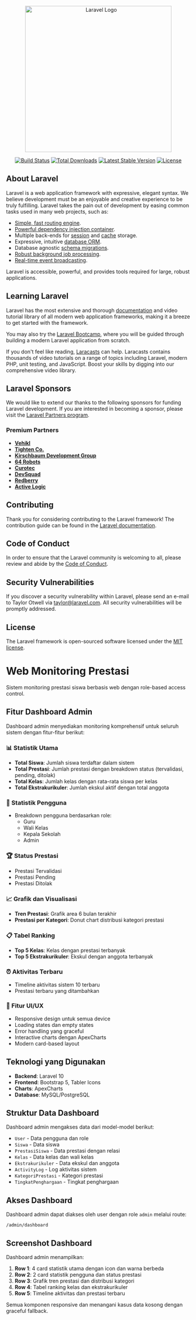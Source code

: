 <p align="center"><a href="https://laravel.com" target="_blank"><img src="https://raw.githubusercontent.com/laravel/art/master/logo-lockup/5%20SVG/2%20CMYK/1%20Full%20Color/laravel-logolockup-cmyk-red.svg" width="400" alt="Laravel Logo"></a></p>

<p align="center">
<a href="https://github.com/laravel/framework/actions"><img src="https://github.com/laravel/framework/workflows/tests/badge.svg" alt="Build Status"></a>
<a href="https://packagist.org/packages/laravel/framework"><img src="https://img.shields.io/packagist/dt/laravel/framework" alt="Total Downloads"></a>
<a href="https://packagist.org/packages/laravel/framework"><img src="https://img.shields.io/packagist/v/laravel/framework" alt="Latest Stable Version"></a>
<a href="https://packagist.org/packages/laravel/framework"><img src="https://img.shields.io/packagist/l/laravel/framework" alt="License"></a>
</p>

## About Laravel

Laravel is a web application framework with expressive, elegant syntax. We believe development must be an enjoyable and creative experience to be truly fulfilling. Laravel takes the pain out of development by easing common tasks used in many web projects, such as:

- [Simple, fast routing engine](https://laravel.com/docs/routing).
- [Powerful dependency injection container](https://laravel.com/docs/container).
- Multiple back-ends for [session](https://laravel.com/docs/session) and [cache](https://laravel.com/docs/cache) storage.
- Expressive, intuitive [database ORM](https://laravel.com/docs/eloquent).
- Database agnostic [schema migrations](https://laravel.com/docs/migrations).
- [Robust background job processing](https://laravel.com/docs/queues).
- [Real-time event broadcasting](https://laravel.com/docs/broadcasting).

Laravel is accessible, powerful, and provides tools required for large, robust applications.

## Learning Laravel

Laravel has the most extensive and thorough [documentation](https://laravel.com/docs) and video tutorial library of all modern web application frameworks, making it a breeze to get started with the framework.

You may also try the [Laravel Bootcamp](https://bootcamp.laravel.com), where you will be guided through building a modern Laravel application from scratch.

If you don't feel like reading, [Laracasts](https://laracasts.com) can help. Laracasts contains thousands of video tutorials on a range of topics including Laravel, modern PHP, unit testing, and JavaScript. Boost your skills by digging into our comprehensive video library.

## Laravel Sponsors

We would like to extend our thanks to the following sponsors for funding Laravel development. If you are interested in becoming a sponsor, please visit the [Laravel Partners program](https://partners.laravel.com).

### Premium Partners

- **[Vehikl](https://vehikl.com)**
- **[Tighten Co.](https://tighten.co)**
- **[Kirschbaum Development Group](https://kirschbaumdevelopment.com)**
- **[64 Robots](https://64robots.com)**
- **[Curotec](https://www.curotec.com/services/technologies/laravel)**
- **[DevSquad](https://devsquad.com/hire-laravel-developers)**
- **[Redberry](https://redberry.international/laravel-development)**
- **[Active Logic](https://activelogic.com)**

## Contributing

Thank you for considering contributing to the Laravel framework! The contribution guide can be found in the [Laravel documentation](https://laravel.com/docs/contributions).

## Code of Conduct

In order to ensure that the Laravel community is welcoming to all, please review and abide by the [Code of Conduct](https://laravel.com/docs/contributions#code-of-conduct).

## Security Vulnerabilities

If you discover a security vulnerability within Laravel, please send an e-mail to Taylor Otwell via [taylor@laravel.com](mailto:taylor@laravel.com). All security vulnerabilities will be promptly addressed.

## License

The Laravel framework is open-sourced software licensed under the [MIT license](https://opensource.org/licenses/MIT).

# Web Monitoring Prestasi

Sistem monitoring prestasi siswa berbasis web dengan role-based access control.

## Fitur Dashboard Admin

Dashboard admin menyediakan monitoring komprehensif untuk seluruh sistem dengan fitur-fitur berikut:

### 📊 Statistik Utama
- **Total Siswa**: Jumlah siswa terdaftar dalam sistem
- **Total Prestasi**: Jumlah prestasi dengan breakdown status (tervalidasi, pending, ditolak)
- **Total Kelas**: Jumlah kelas dengan rata-rata siswa per kelas
- **Total Ekstrakurikuler**: Jumlah ekskul aktif dengan total anggota

### 👥 Statistik Pengguna
- Breakdown pengguna berdasarkan role:
  - Guru
  - Wali Kelas
  - Kepala Sekolah
  - Admin

### 🏆 Status Prestasi
- Prestasi Tervalidasi
- Prestasi Pending
- Prestasi Ditolak

### 📈 Grafik dan Visualisasi
- **Tren Prestasi**: Grafik area 6 bulan terakhir
- **Prestasi per Kategori**: Donut chart distribusi kategori prestasi

### 📋 Tabel Ranking
- **Top 5 Kelas**: Kelas dengan prestasi terbanyak
- **Top 5 Ekstrakurikuler**: Ekskul dengan anggota terbanyak

### ⏰ Aktivitas Terbaru
- Timeline aktivitas sistem 10 terbaru
- Prestasi terbaru yang ditambahkan

### 🎨 Fitur UI/UX
- Responsive design untuk semua device
- Loading states dan empty states
- Error handling yang graceful
- Interactive charts dengan ApexCharts
- Modern card-based layout

## Teknologi yang Digunakan

- **Backend**: Laravel 10
- **Frontend**: Bootstrap 5, Tabler Icons
- **Charts**: ApexCharts
- **Database**: MySQL/PostgreSQL

## Struktur Data Dashboard

Dashboard admin mengakses data dari model-model berikut:
- `User` - Data pengguna dan role
- `Siswa` - Data siswa
- `PrestasiSiswa` - Data prestasi dengan relasi
- `Kelas` - Data kelas dan wali kelas
- `Ekstrakurikuler` - Data ekskul dan anggota
- `ActivityLog` - Log aktivitas sistem
- `KategoriPrestasi` - Kategori prestasi
- `TingkatPenghargaan` - Tingkat penghargaan

## Akses Dashboard

Dashboard admin dapat diakses oleh user dengan role `admin` melalui route:
```
/admin/dashboard
```

## Screenshot Dashboard

Dashboard admin menampilkan:
1. **Row 1**: 4 card statistik utama dengan icon dan warna berbeda
2. **Row 2**: 2 card statistik pengguna dan status prestasi
3. **Row 3**: Grafik tren prestasi dan distribusi kategori
4. **Row 4**: Tabel ranking kelas dan ekstrakurikuler
5. **Row 5**: Timeline aktivitas dan prestasi terbaru

Semua komponen responsive dan menangani kasus data kosong dengan graceful fallback.
